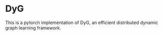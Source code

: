# DyG
This is a pytorch implementation of DyG, an efficient distributed dynamic graph learning framework.

